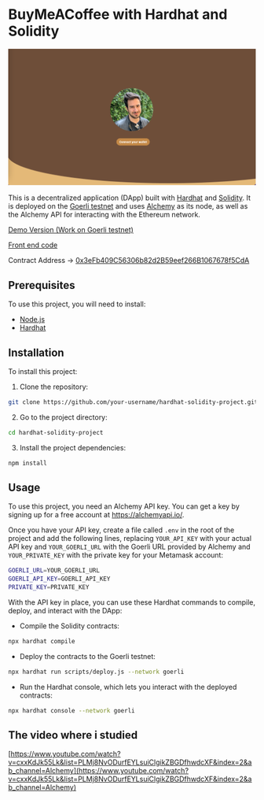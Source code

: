 # BuyMeACoffee with Hardhat and Solidity

![presentation](./image/buymeacoffee.png)

This is a decentralized application (DApp) built with [Hardhat](https://hardhat.org/) and [Solidity](https://solidity.readthedocs.io/). It is deployed on the [Goerli testnet](https://goerli.net/) and uses [Alchemy](https://alchemyapi.io/) as its node, as well as the Alchemy API for interacting with the Ethereum network.

[Demo Version (Work on Goerli testnet)](https://buymeacoffee-solidity-defi-tipping-app.chefleo.repl.co/)

[Front end code](https://replit.com/@chefleo/BuyMeACoffee-Solidity-DeFi-Tipping-app)

Contract Address -> [0x3eFb409C56306b82d2B59eef266B1067678f5CdA](https://goerli.etherscan.io/address/0x3eFb409C56306b82d2B59eef266B1067678f5CdA)

## Prerequisites

To use this project, you will need to install:

- [Node.js](https://nodejs.org/)
- [Hardhat](https://hardhat.org/install/)

## Installation

To install this project:

1. Clone the repository:

```bash
git clone https://github.com/your-username/hardhat-solidity-project.git
```

2. Go to the project directory:

```bash
cd hardhat-solidity-project
```

3. Install the project dependencies:

```bash
npm install
```

## Usage

To use this project, you need an Alchemy API key. You can get a key by signing up for a free account at https://alchemyapi.io/.

Once you have your API key, create a file called `.env` in the root of the project and add the following lines, replacing `YOUR_API_KEY` with your actual API key and `YOUR_GOERLI_URL` with the Goerli URL provided by Alchemy and `YOUR_PRIVATE_KEY` with the private key for your Metamask account:

```bash
GOERLI_URL=YOUR_GOERLI_URL
GOERLI_API_KEY=GOERLI_API_KEY
PRIVATE_KEY=PRIVATE_KEY
```

With the API key in place, you can use these Hardhat commands to compile, deploy, and interact with the DApp:

- Compile the Solidity contracts:

```bash
npx hardhat compile
```

- Deploy the contracts to the Goerli testnet:

```bash
npx hardhat run scripts/deploy.js --network goerli
```

- Run the Hardhat console, which lets you interact with the deployed contracts:

```bash
npx hardhat console --network goerli
```

## The video where i studied

[https://www.youtube.com/watch?v=cxxKdJk55Lk&list=PLMj8NvODurfEYLsuiClgikZBGDfhwdcXF&index=2&ab_channel=Alchemy](https://www.youtube.com/watch?v=cxxKdJk55Lk&list=PLMj8NvODurfEYLsuiClgikZBGDfhwdcXF&index=2&ab_channel=Alchemy)

